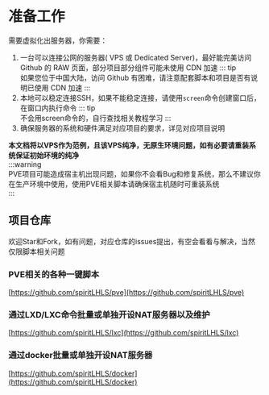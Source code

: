 # 准备工作  

需要虚拟化出服务器，你需要：
1. 一台可以连接公网的服务器( VPS 或 Dedicated Server)，最好能完美访问 Github 的 RAW 页面，部分项目部分组件可能未使用 CDN 加速
::: tip  
如果您位于中国大陆，访问 Github 有困难，请注意配套脚本和项目是否有说明已使用 CDN 加速
:::
2. 本地可以稳定连接SSH，如果不能稳定连接，请使用```screen```命令创建窗口后，在窗口内执行命令
::: tip  
不会用screen命令的，自行查找相关教程学习
:::
3. 确保服务器的系统和硬件满足对应项目的要求，详见对应项目说明

**本文档将以VPS作为范例，且该VPS纯净，无原生环境问题，如有必要请重装系统保证初始环境的纯净**  
:::warning  
PVE项目可能造成宿主机出现问题，如果你不会看Bug和修复系统，那么不建议你在生产环境中使用，使用PVE相关脚本请确保宿主机随时可重装系统  
:::  

## 项目仓库

欢迎Star和Fork，如有问题，对应仓库的issues提出，有空会看看与解决，当然仅限脚本相关问题

### PVE相关的各种一键脚本

[https://github.com/spiritLHLS/pve](https://github.com/spiritLHLS/pve)

### 通过LXD/LXC命令批量或单独开设NAT服务器以及维护

[https://github.com/spiritLHLS/lxc](https://github.com/spiritLHLS/lxc)

### 通过docker批量或单独开设NAT服务器

[https://github.com/spiritLHLS/docker](https://github.com/spiritLHLS/docker)

<br/>
<br/>
